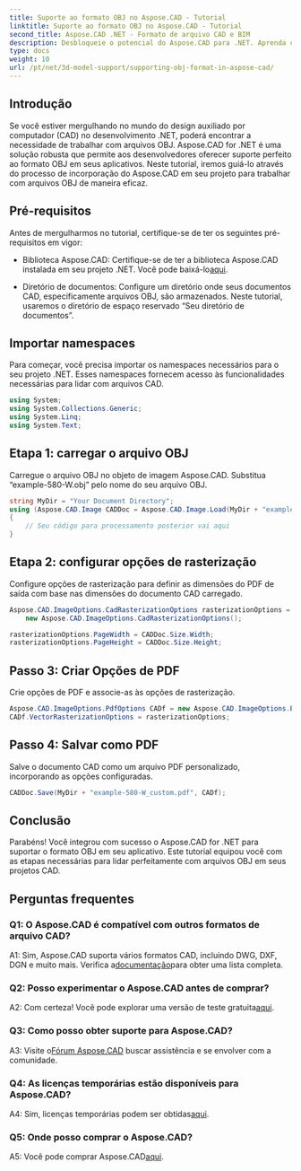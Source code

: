 ```yaml
---
title: Suporte ao formato OBJ no Aspose.CAD - Tutorial
linktitle: Suporte ao formato OBJ no Aspose.CAD - Tutorial
second_title: Aspose.CAD .NET - Formato de arquivo CAD e BIM
description: Desbloqueie o potencial do Aspose.CAD para .NET. Aprenda como oferecer suporte perfeito ao formato OBJ em seus aplicativos CAD com este tutorial passo a passo.
type: docs
weight: 10
url: /pt/net/3d-model-support/supporting-obj-format-in-aspose-cad/
---
```

## Introdução

Se você estiver mergulhando no mundo do design auxiliado por computador (CAD) no desenvolvimento .NET, poderá encontrar a necessidade de trabalhar com arquivos OBJ. Aspose.CAD for .NET é uma solução robusta que permite aos desenvolvedores oferecer suporte perfeito ao formato OBJ em seus aplicativos. Neste tutorial, iremos guiá-lo através do processo de incorporação do Aspose.CAD em seu projeto para trabalhar com arquivos OBJ de maneira eficaz.

## Pré-requisitos

Antes de mergulharmos no tutorial, certifique-se de ter os seguintes pré-requisitos em vigor:

-  Biblioteca Aspose.CAD: Certifique-se de ter a biblioteca Aspose.CAD instalada em seu projeto .NET. Você pode baixá-lo[aqui](https://releases.aspose.com/cad/net/).

- Diretório de documentos: Configure um diretório onde seus documentos CAD, especificamente arquivos OBJ, são armazenados. Neste tutorial, usaremos o diretório de espaço reservado “Seu diretório de documentos”.

## Importar namespaces

Para começar, você precisa importar os namespaces necessários para o seu projeto .NET. Esses namespaces fornecem acesso às funcionalidades necessárias para lidar com arquivos CAD.

```csharp
using System;
using System.Collections.Generic;
using System.Linq;
using System.Text;
```


## Etapa 1: carregar o arquivo OBJ

Carregue o arquivo OBJ no objeto de imagem Aspose.CAD. Substitua “example-580-W.obj” pelo nome do seu arquivo OBJ.

```csharp
string MyDir = "Your Document Directory";
using (Aspose.CAD.Image CADDoc = Aspose.CAD.Image.Load(MyDir + "example-580-W.obj"))
{
    // Seu código para processamento posterior vai aqui
}
```

## Etapa 2: configurar opções de rasterização

Configure opções de rasterização para definir as dimensões do PDF de saída com base nas dimensões do documento CAD carregado.

```csharp
Aspose.CAD.ImageOptions.CadRasterizationOptions rasterizationOptions =
    new Aspose.CAD.ImageOptions.CadRasterizationOptions();

rasterizationOptions.PageWidth = CADDoc.Size.Width;
rasterizationOptions.PageHeight = CADDoc.Size.Height;
```

## Passo 3: Criar Opções de PDF

Crie opções de PDF e associe-as às opções de rasterização.

```csharp
Aspose.CAD.ImageOptions.PdfOptions CADf = new Aspose.CAD.ImageOptions.PdfOptions();
CADf.VectorRasterizationOptions = rasterizationOptions;
```

## Passo 4: Salvar como PDF

Salve o documento CAD como um arquivo PDF personalizado, incorporando as opções configuradas.

```csharp
CADDoc.Save(MyDir + "example-580-W_custom.pdf", CADf);
```

## Conclusão

Parabéns! Você integrou com sucesso o Aspose.CAD for .NET para suportar o formato OBJ em seu aplicativo. Este tutorial equipou você com as etapas necessárias para lidar perfeitamente com arquivos OBJ em seus projetos CAD.

## Perguntas frequentes

### Q1: O Aspose.CAD é compatível com outros formatos de arquivo CAD?

 A1: Sim, Aspose.CAD suporta vários formatos CAD, incluindo DWG, DXF, DGN e muito mais. Verifica a[documentação](https://reference.aspose.com/cad/net/)para obter uma lista completa.

### Q2: Posso experimentar o Aspose.CAD antes de comprar?

 A2: Com certeza! Você pode explorar uma versão de teste gratuita[aqui](https://releases.aspose.com/).

### Q3: Como posso obter suporte para Aspose.CAD?

 A3: Visite o[Fórum Aspose.CAD](https://forum.aspose.com/c/cad/19) buscar assistência e se envolver com a comunidade.

### Q4: As licenças temporárias estão disponíveis para Aspose.CAD?

 A4: Sim, licenças temporárias podem ser obtidas[aqui](https://purchase.aspose.com/temporary-license/).

### Q5: Onde posso comprar o Aspose.CAD?

 A5: Você pode comprar Aspose.CAD[aqui](https://purchase.aspose.com/buy).